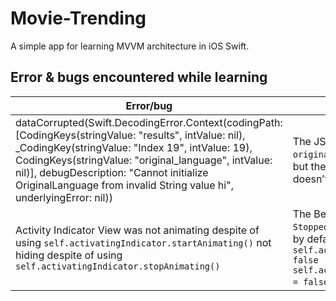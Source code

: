 # Movie-Trending
A simple app for learning MVVM architecture in iOS Swift.


## Error & bugs encountered while learning

| **Error/bug**                                         | **Reason**                                                                                                                                               |
|-------------------------------------------------------|----------------------------------------------------------------------------------------------------------------------------------------------------------|
| dataCorrupted(Swift.DecodingError.Context(codingPath: [CodingKeys(stringValue: "results", intValue: nil), _CodingKey(stringValue: "Index 19", intValue: 19), CodingKeys(stringValue: "original_language", intValue: nil)], debugDescription: "Cannot initialize OriginalLanguage from invalid String value hi", underlyingError: nil))          | The JSON data contains an `original_language` field with a value `"hi"`, but the corresponding enum in your model doesn’t include that value.  
| Activity Indicator View was not animating despite of using `self.activatingIndicator.startAnimating()` not hiding despite of using `self.activatingIndicator.stopAnimating()` | The Behaviour `Animating` and `Hides When Stopped` was not checked. In other words by default `self.activatingIndicator.isAnimating = false` `self.activatingIndicator.hideWhenStopped = false`.         


